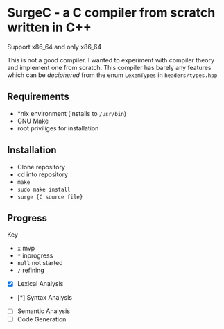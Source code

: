 
# SurgeC - a C compiler from scratch written in C++

Support x86_64 and only x86_64

This is not a good compiler. I wanted to experiment
with compiler theory and implement one from scratch.
This compiler has barely any features which can be
_deciphered_ from the enum `LexemTypes` in `headers/types.hpp`

## Requirements 
 - *nix environment (installs to `/usr/bin`)
 - GNU Make
 - root priviliges for installation

## Installation
 - Clone repository
 - cd into repository
 - `make`
 - `sudo make install`
 - `surge {C source file}`

## Progress
Key
 - `x` mvp
 - `*` inprogress
 - `null` not started
 - `/` refining

 - [X] Lexical Analysis
 - [*] Syntax Analysis
 - [ ] Semantic Analysis
 - [ ] Code Generation